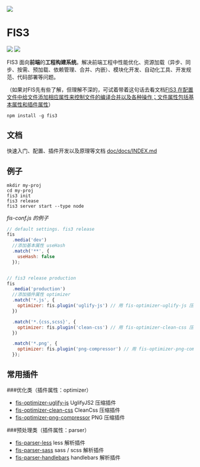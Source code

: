 ![](https://raw.githubusercontent.com/fex-team/fis3/master/doc/logo.png?token=ACksmYIdau2D7VWDzMo0KnxEsNbDjhnqks5VijMswA%3D%3D)

# FIS3
![](https://img.shields.io/npm/v/fis3.svg) ![](https://img.shields.io/npm/dm/fis3.svg)

FIS3 面向**前端**的**工程构建系统**。解决前端工程中性能优化、资源加载（异步、同步、按需、预加载、依赖管理、合并、内嵌）、模块化开发、自动化工具、开发规范、代码部署等问题。

（如果对FIS先有些了解，但理解不深的，可试着带着这句话去看文档[FIS3 在配置文件中给文件添加相应属性来控制文件的编译合并以及各种操作；文件属性包括基本属性和插件属性](https://github.com/fex-team/fis3/blob/master/doc/docs/api/config-props.md#文件属性)）

```
npm install -g fis3
```

## 文档

快速入门、配置、插件开发以及原理等文档 [doc/docs/INDEX.md](doc/docs/INDEX.md)

## 例子

```
mkdir my-proj
cd my-proj
fis3 init
fis3 release
fis3 server start --type node
```

*fis-conf.js 的例子*

```js
// default settings. fis3 release
fis
  .media('dev')
  //添加基本属性 useHash
  .match('**', {
    useHash: false
  });


// fis3 release production
fis
  .media('production')
  //添加插件属性 optimizer
  .match('*.js', {
    optimizer: fis.plugin('uglify-js') // 用 fis-optimizer-uglify-js 压缩 js
  })

  .match('*.{css,scss}', {
    optimizer: fis.plugin('clean-css') // 用 fis-optimizer-clean-css 压缩 css
  })

  .match('*.png', {
    optimizer: fis.plugin('png-compressor') // 用 fis-optimizer-png-compressor 压缩 png 图片
  });
```

## 常用插件

###优化类（插件属性：optimizer）
- [fis-optimizer-uglify-js](https://www.npmjs.com/package/fis-optimizer-uglify-js) UglifyJS2 压缩插件
- [fis-optimizer-clean-css](https://www.npmjs.com/package/fis-optimizer-clean-css) CleanCss  压缩插件
- [fis-optimizer-png-compressor](https://www.npmjs.com/package/fis-optimizer-png-compressor) PNG 压缩插件
 
###预处理类（插件属性：parser）
- [fis-parser-less](https://www.npmjs.com/package/fis-parser-less) less 解析插件
- [fis-parser-sass](https://www.npmjs.com/package/fis-parser-sass) sass / scss 解析插件
- [fis-parser-handlebars](https://www.npmjs.com/package/fis-parser-handlebars) handlebars 解析插件
